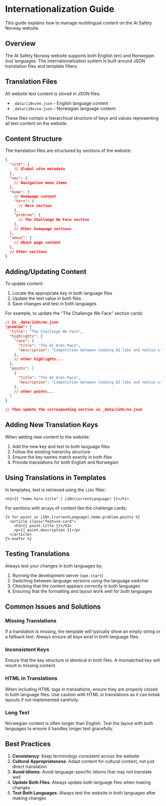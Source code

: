 # Internationalization Guide

This guide explains how to manage multilingual content on the AI Safety Norway website.

## Overview

The AI Safety Norway website supports both English (en) and Norwegian (no) languages. The internationalization system is built around JSON translation files and template filters.

## Translation Files

All website text content is stored in JSON files:

- `_data/i18n/en.json` - English language content
- `_data/i18n/no.json` - Norwegian language content

These files contain a hierarchical structure of keys and values representing all text content on the website.

## Content Structure

The translation files are structured by sections of the website:

```json
{
  "site": {
    // Global site metadata
  },
  "nav": {
    // Navigation menu items
  },
  "home": {
    // Homepage content
    "hero": {
      // Hero section
    },
    "problem": {
      // The Challenge We Face section
    },
    // Other homepage sections
  },
  "about": {
    // About page content
  },
  // Other sections
}
```

## Adding/Updating Content

To update content:

1. Locate the appropriate key in both language files
2. Update the text value in both files
3. Save changes and test in both languages

For example, to update the "The Challenge We Face" section cards:

```json
// In _data/i18n/en.json
"problem": {
  "title": "The Challenge We Face",
  "highlights": {
    "race": {
      "title": "The AI Arms Race",
      "description": "Competition between leading AI labs and nation states is driving a race towards increasingly advanced AI systems at the cost of everyone's safety."
    },
    // other highlights...
  },
  "points": [
    {
      "title": "The AI Arms Race",
      "description": "Competition between leading AI labs and nation states is driving a race towards increasingly advanced AI systems at the cost of everyone's safety."
    },
    // other points...
  ]
}

// Then update the corresponding section in _data/i18n/no.json
```

## Adding New Translation Keys

When adding new content to the website:

1. Add the new key and text to both language files
2. Follow the existing hierarchy structure
3. Ensure the key names match exactly in both files
4. Provide translations for both English and Norwegian

## Using Translations in Templates

In templates, text is retrieved using the `i18n` filter:

```njk
<h1>{{ "home.hero.title" | i18n(currentLanguage) }}</h1>
```

For sections with arrays of content like the challenge cards:

```njk
{% for point in i18n_[currentLanguage].home.problem.points %}
  <article class="feature-card">
    <h3>{{ point.title }}</h3>
    <p>{{ point.description }}</p>
  </article>
{% endfor %}
```

## Testing Translations

Always test your changes in both languages by:

1. Running the development server (`npm start`)
2. Switching between language versions using the language switcher
3. Checking that the content appears correctly in both languages
4. Ensuring that the formatting and layout work well for both languages

## Common Issues and Solutions

### Missing Translations

If a translation is missing, the template will typically show an empty string or a fallback text. Always ensure all keys exist in both language files.

### Inconsistent Keys

Ensure that the key structure is identical in both files. A mismatched key will result in missing content.

### HTML in Translations

When including HTML tags in translations, ensure they are properly closed in both language files. Use caution with HTML in translations as it can break layouts if not implemented carefully.

### Long Text

Norwegian content is often longer than English. Test the layout with both languages to ensure it handles longer text gracefully.

## Best Practices

1. **Consistency**: Keep terminology consistent across the website
2. **Cultural Appropriateness**: Adapt content for cultural context, not just direct translation
3. **Avoid Idioms**: Avoid language-specific idioms that may not translate well
4. **Update Both Files**: Always update both language files when making changes
5. **Test Both Languages**: Always test the website in both languages after making changes 